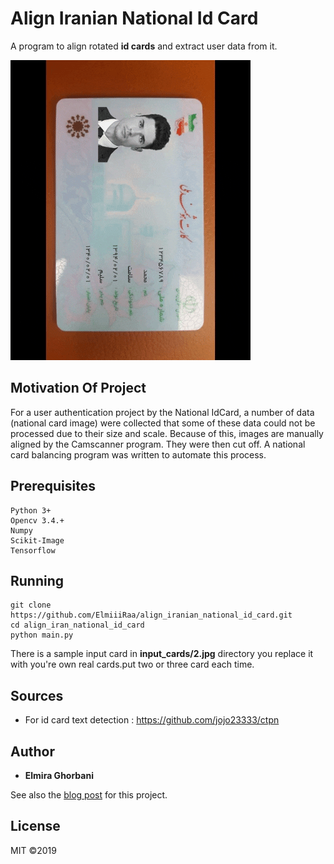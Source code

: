 # Align Iranian National Id Card
A program to align rotated **id cards** and extract user data from it.

![](demo.gif)

## Motivation Of Project
For a user authentication project by the National IdCard, a number of data (national card image) were collected that some of these data could not be processed due to their size and scale. Because of this, images are manually aligned by the Camscanner program. They were then cut off. A national card balancing program was written to automate this process.

## Prerequisites
```
Python 3+
Opencv 3.4.+
Numpy
Scikit-Image
Tensorflow
```
## Running
```
git clone https://github.com/ElmiiiRaa/align_iranian_national_id_card.git
cd align_iran_national_id_card
python main.py
```
There is a sample input card in **input_cards/2.jpg** directory you replace it with you're own real cards.put two or three card each time.

## Sources
* For id card text detection : https://github.com/jojo23333/ctpn

## Author

* **Elmira Ghorbani** 

See also the [blog post](https://github.com/ElmiiiRaa/align_iranian_national_id_card) for this project.

## License
MIT ©2019
